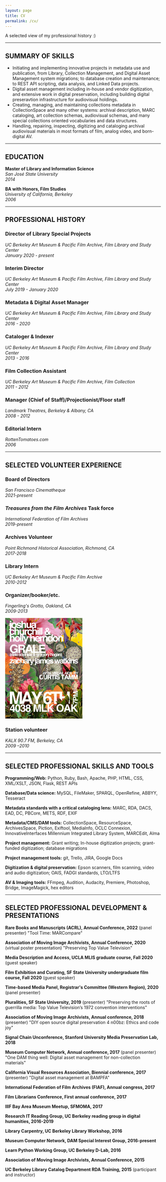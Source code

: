 ```yaml
---
layout: page
title: CV
permalink: /cv/
---
```

A selected view of my professional history :)

---

## SUMMARY OF SKILLS
* Initiating and implementing innovative projects in metadata use and publication, from Library, Collection Management, and Digital Asset Management system migrations; to database creation and maintenance; to REST API scripting, data analysis, and Linked Data projects.
* Digital asset management including in-house and vendor digitization, and extensive work in digital preservation, including building digital preseravtion infrastructure for audiovisual holdings.
* Creating, managing, and maintaining collections metadata in CollectionSpace and many other systems: archival description, MARC cataloging, art collection schemas, audiovisual schemas, and many special collections oriented vocabularies and data structures.
* Handling, repairing, inspecting, digitizing and cataloging archival audiovisual materials in most formats of film, analog video, and born-digital AV.

---

## EDUCATION
**Master of Library and Information Science**<br>
*San José State University*
<br>
*2014*

**BA with Honors, Film Studies**
<br>
*University of California, Berkeley*
<br>
*2006*

---

## PROFESSIONAL HISTORY

### Director of Library Special Projects
*UC Berkeley Art Museum & Pacific Film Archive, Film Library and Study Center*
<br>
*January 2020 - present*

### Interim Director
*UC Berkeley Art Museum & Pacific Film Archive, Film Library and Study Center*
<br>
*July 2019 - January 2020*

### Metadata & Digital Asset Manager
*UC Berkeley Art Museum & Pacific Film Archive, Film Library and Study Center*
<br>
*2016 - 2020*

### Cataloger & Indexer
*UC Berkeley Art Museum & Pacific Film Archive, Film Library and Study Center*
<br>
*2013 - 2016*

### Film Collection Assistant
*UC Berkeley Art Museum & Pacific Film Archive, Film Collection*
<br>
*2011 - 2012*

### Manager (Chief of Staff)/Projectionist/Floor staff

*Landmark Theatres, Berkeley & Albany, CA*
<br>
*2008 - 2012*

### Editorial Intern
*RottenTomatoes.com*
<br>
*2006*

---

## SELECTED VOLUNTEER EXPERIENCE

### Board of Directors
*San Francisco Cinematheque*
<br>
*2021-present*

### *Treasures from the Film Archives* Task force
*International Federation of Film Archives*
<br>
*2019-present*

### Archives Volunteer
*Point Richmond Historical Association, Richmond, CA*
<br>
*2017-2018*

### Library Intern
*UC Berkeley Art Museum & Pacific Film Archive*
<br>
*2010-2012*

### Organizer/booker/etc.
*Fingerling's Grotto, Oakland, CA*
<br>
*2009-2013*

<img src="/images/general/fingerling.jpg" width="250">

### Station volunteer
*KALX 90.7 FM, Berkeley, CA*
<br>
*2009 –2010*

---

## SELECTED PROFESSIONAL SKILLS AND TOOLS

**Programming/Web:** Python, Ruby, Bash, Apache, PHP, HTML, CSS, XML/XSLT, JSON, Flask, REST APIs

**Database/Data science:** MySQL, FileMaker, SPARQL, OpenRefine, ABBYY, Tesseract

**Metadata standards with a critical cataloging lens:** MARC, RDA, DACS, EAD, DC, PBCore, METS, RDF, EXIF

**Metadata/CMS/DAM tools:** CollectionSpace, ResourceSpace, ArchivesSpace, Piction, Exiftool, MediaInfo, OCLC Connexion, InnovativeInterfaces Millennium Integrated Library System, MARCEdit, Alma

**Project management:** Grant writing; In-house digitization projects; grant-funded digitization; database migrations

**Project management tools:** git, Trello, JIRA, Google Docs

**Digitization & digital preservation:** Epson scanners, film scanning, video and audio digitization; OAIS, FADGI standards, LTO/LTFS

**AV & Imaging tools:** FFmpeg, Audition, Audacity, Premiere, Photoshop, Bridge, ImageMagick, hex editors

---

## SELECTED PROFESSIONAL DEVELOPMENT & PRESENTATIONS

**Rare Books and Manuscripts (ACRL), Annual Conference, 2022** (panel presenter) "Tool Time: MARCompare"

**Association of Moving Image Archivists, Annual Conference, 2020** (virtual poster presentation) "Preserving Top Value Television"

**Media Description and Access, UCLA MLIS graduate course, Fall 2020** (guest speaker)

**Film Exhibition and Curating, SF State University undergraduate film course, Fall 2020** (guest speaker)

**Time-based Media Panel, Registrar's Committee (Western Region), 2020** (panel presenter)

**Pluralities, SF State University, 2019** (presenter) "Preserving the roots of guerrilla media: Top Value Television’s 1972 convention interventions"

**Association of Moving Image Archivists, Annual conference, 2018** (presenter) "DIY open source digital preservation 4 n00bz: Ethics and code joy"

**Signal Chain Unconference, Stanford University Media Preservation Lab, 2018**

**Museum Computer Network, Annual conference, 2017** (panel presenter) "One DAM thing well: Digital asset management for non-collection materials"

**California Visual Resources Association, Biennial conference, 2017** (presenter) "Digital asset management at BAMPFA"

**International Federation of Film Archives (FIAF), Annual congress, 2017**

**Film Librarians Conference, First annual conference, 2017**

**IIIF Bay Area Museum Meetup, SFMOMA, 2017**

**Research IT Reading Group, UC Berkeley reading group in digital humanities, 2016-2019**

**Library Carpentry, UC Berkeley Library Workshop, 2016**

**Museum Computer Network, DAM Special Interest Group, 2016-present**

**Learn Python Working Group, UC Berkeley D-Lab, 2016**

**Association of Moving Image Archivists, Annual Conference, 2015**

**UC Berkeley Library Catalog Department RDA Training, 2015** (participant and instructor)
